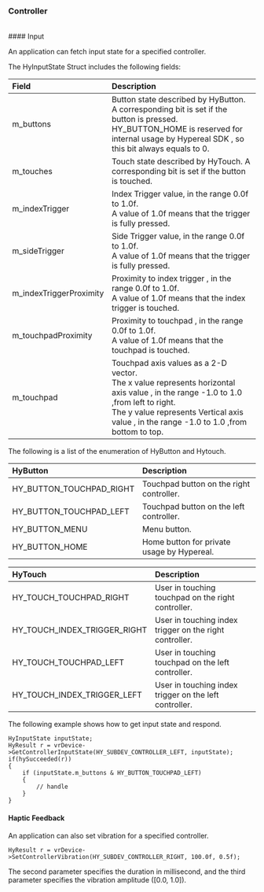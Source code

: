 ### Controller 
<br>
#### Input

An application can fetch input state for a specified controller.

The HyInputState Struct includes the following fields:

| Field  					| Description										|
| :-------------------------| :-------------------------------------------------|
| m_buttons					| Button state described by HyButton. A corresponding bit is set if the button is pressed. <br> HY_BUTTON_HOME is reserved for internal usage by Hypereal SDK , so this bit always equals to 0.																													|
| m_touches  				| Touch state described by HyTouch. A corresponding bit is set if the button is touched.											|
| m_indexTrigger  			| Index Trigger value, in the range 0.0f to 1.0f. <br>A value of 1.0f means that the trigger is fully pressed.						|
| m_sideTrigger  			| Side Trigger value, in the range 0.0f to 1.0f. <br>A value of 1.0f means that the trigger is fully pressed.						|
| m_indexTriggerProximity  	| Proximity to index trigger , in the range 0.0f to 1.0f. <br>A value of 1.0f means that the index trigger is touched.				|
| m_touchpadProximity  		| Proximity to touchpad , in the range 0.0f to 1.0f. <br>A value of 1.0f means that the touchpad is touched.						|
| m_touchpad  				| Touchpad axis values as a 2-D vector. <br> The x value represents horizontal axis value , in the range -1.0 to 1.0 ,from left to right.<br>The y value represents Vertical axis value , in the range -1.0 to 1.0 ,from bottom to top.|

The following is a list of the enumeration of HyButton and Hytouch.

| HyButton  				| Description										|
| :-------------------------| :-------------------------------------------------|
| HY_BUTTON_TOUCHPAD_RIGHT	| Touchpad button on the right controller.			|
| HY_BUTTON_TOUCHPAD_LEFT  	| Touchpad button on the left controller.			|
| HY_BUTTON_MENU  			| Menu button.										|
| HY_BUTTON_HOME  			| Home button for private usage by Hypereal.		|

| HyTouch 							| Description												|
| :---------------------------------| :-------------------------------------------------		|
| HY_TOUCH_TOUCHPAD_RIGHT			| User in touching touchpad on the right controller.		|
| HY_TOUCH_INDEX_TRIGGER_RIGHT  	| User in touching index trigger on the right controller. 	|
| HY_TOUCH_TOUCHPAD_LEFT  			| User in touching touchpad on the left controller.			|
| HY_TOUCH_INDEX_TRIGGER_LEFT  		| User in touching index trigger on the left controller. 	|


The following example shows how to get input state and respond.

```
HyInputState inputState;
HyResult r = vrDevice->GetControllerInputState(HY_SUBDEV_CONTROLLER_LEFT, inputState);
if(hySucceeded(r))
{
	if (inputState.m_buttons & HY_BUTTON_TOUCHPAD_LEFT)
	{
		// handle 
	}
}
```

#### Haptic Feedback

An application can also set vibration for a specified controller.

```
HyResult r = vrDevice->SetControllerVibration(HY_SUBDEV_CONTROLLER_RIGHT, 100.0f, 0.5f);
```

The second parameter specifies the duration in millisecond, and the third parameter specifies the vibration amplitude ([0.0, 1.0]).
